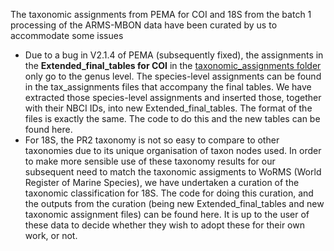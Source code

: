 The taxonomic assignments from PEMA for COI and 18S from the batch 1 processing of the ARMS-MBON data have been curated by us to accommodate some issues
*  Due to a bug in V2.1.4 of PEMA (subsequently fixed), the assignments in the **Extended_final_tables for COI** in the [taxonomic_assignments folder](https://github.com/arms-mbon/data_workspace/tree/main/analysis_data/from_pema/processing_batch1/taxonomic_assignments) only go to the genus level. The species-level assignments can be found in the tax_assignments files that accompany the final tables. We have extracted those species-level assignments and inserted those, together with their NBCI IDs, into new Extended_final_tables. The format of the files is exactly the same. The code to do this and the new tables can be found here.
*  For 18S, the PR2 taxonomy is not so easy to compare to other taxonomies due to its unique organisation of taxon nodes used. In order to make more sensible use of these taxonomy results for our subsequent need to match the taxonomic assigments to WoRMS (World Register of Marine Species), we have undertaken a curation of the taxonomic classification for 18S. The code for doing this curation, and the outputs from the curation (being new Extended_final_tables and new taxonomic assignment files) can be found here. It is up to the user of these data to decide whether they wish to adopt these for their own work, or not. 
